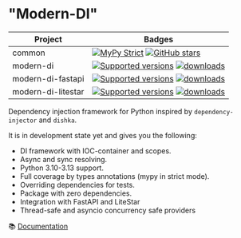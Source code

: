 "Modern-DI"
==

| Project            | Badges                                                                                                                                                                                                                                                                                          |
|--------------------|-------------------------------------------------------------------------------------------------------------------------------------------------------------------------------------------------------------------------------------------------------------------------------------------------|
| common             | [![MyPy Strict](https://img.shields.io/badge/mypy-strict-blue)](https://mypy.readthedocs.io/en/stable/getting_started.html#strict-mode-and-configuration) [![GitHub stars](https://img.shields.io/github/stars/modern-python/modern-di)](https://github.com/modern-python/modern-di/stargazers) |
| modern-di          | [![Supported versions](https://img.shields.io/pypi/pyversions/modern-di.svg)](https://pypi.python.org/pypi/modern-di ) [![downloads](https://img.shields.io/pypi/dm/modern-di.svg)](https://pypistats.org/packages/modern-di)                                                                   |
| modern-di-fastapi  | [![Supported versions](https://img.shields.io/pypi/pyversions/modern-di-fastapi.svg)](https://pypi.python.org/pypi/modern-di-fastapi) [![downloads](https://img.shields.io/pypi/dm/modern-di-fastapi.svg)](https://pypistats.org/packages/modern-di-fastapi)                                    |
| modern-di-litestar | [![Supported versions](https://img.shields.io/pypi/pyversions/modern-di-litestar.svg)](https://pypi.python.org/pypi/modern-di-litestar) [![downloads](https://img.shields.io/pypi/dm/modern-di-litestar.svg)](https://pypistats.org/packages/modern-di-litestar)                                |

Dependency injection framework for Python inspired by `dependency-injector` and `dishka`.

It is in development state yet and gives you the following:
- DI framework with IOC-container and scopes.
- Async and sync resolving.
- Python 3.10-3.13 support.
- Full coverage by types annotations (mypy in strict mode).
- Overriding dependencies for tests.
- Package with zero dependencies.
- Integration with FastAPI and LiteStar
- Thread-safe and asyncio concurrency safe providers

📚 [Documentation](https://modern-di.readthedocs.io)
